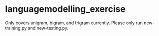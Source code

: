 # languagemodelling_exercise
Only covers unigram, bigram, and trigram currently. Please only run new-training.py and new-testing.py.
